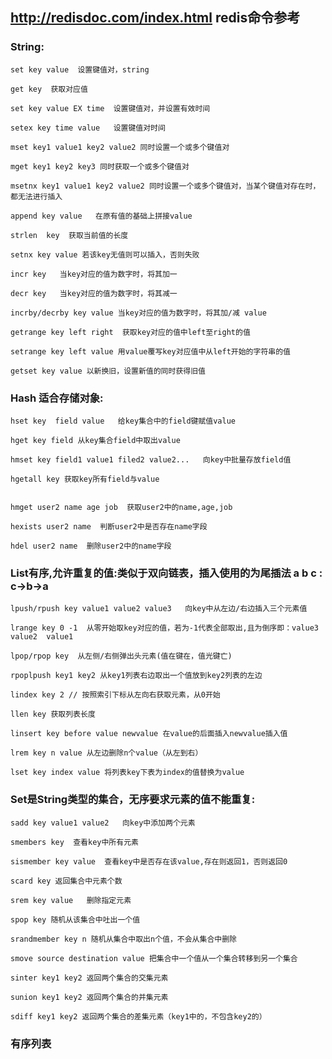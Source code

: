 ## http://redisdoc.com/index.html  redis命令参考


### String:
	set key value  设置键值对，string

	get key  获取对应值

	set key value EX time  设置键值对，并设置有效时间

	setex key time value   设置键值对时间

	mset key1 value1 key2 value2 同时设置一个或多个键值对

	mget key1 key2 key3 同时获取一个或多个键值对
	
	msetnx key1 value1 key2 value2 同时设置一个或多个键值对，当某个键值对存在时，都无法进行插入

	append key value   在原有值的基础上拼接value

	strlen  key  获取当前值的长度

	setnx key value 若该key无值则可以插入，否则失败

	incr key   当key对应的值为数字时，将其加一

	decr key   当key对应的值为数字时，将其减一

	incrby/decrby key value 当key对应的值为数字时，将其加/减 value

	getrange key left right  获取key对应的值中left至right的值
	
	setrange key left value 用value覆写key对应值中从left开始的字符串的值

	getset key value 以新换旧，设置新值的同时获得旧值


### Hash 适合存储对象:
	hset key  field value   给key集合中的field键赋值value

	hget key field 从key集合field中取出value

	hmset key field1 value1 filed2 value2...   向key中批量存放field值

	hgetall key 获取key所有field与value


	hmget user2 name age job  获取user2中的name,age,job

	hexists user2 name  判断user2中是否存在name字段

	hdel user2 name  删除user2中的name字段

### List有序,允许重复的值:类似于双向链表，插入使用的为尾插法  a b c : c->b->a 
	lpush/rpush key value1 value2 value3   向key中从左边/右边插入三个元素值
	
	lrange key 0 -1  从零开始取key对应的值，若为-1代表全部取出,且为倒序即：value3  value2  value1

	lpop/rpop key  从左侧/右侧弹出头元素(值在键在，值光键亡)
	
	rpoplpush key1 key2 从key1列表右边取出一个值放到key2列表的左边

	lindex key 2 // 按照索引下标从左向右获取元素，从0开始
	
	llen key 获取列表长度

	linsert key before value newvalue 在value的后面插入newvalue插入值

	lrem key n value 从左边删除n个value（从左到右）

	lset key index value 将列表key下表为index的值替换为value

### Set是String类型的集合，无序要求元素的值不能重复:
	sadd key value1 value2   向key中添加两个元素

	smembers key  查看key中所有元素

	sismember key value  查看key中是否存在该value,存在则返回1，否则返回0

	scard key 返回集合中元素个数

	srem key value   删除指定元素

	spop key 随机从该集合中吐出一个值

	srandmember key n 随机从集合中取出n个值，不会从集合中删除

	smove source destination value 把集合中一个值从一个集合转移到另一个集合

	sinter key1 key2 返回两个集合的交集元素

	sunion key1 key2 返回两个集合的并集元素

	sdiff key1 key2 返回两个集合的差集元素（key1中的，不包含key2的）

### 有序列表